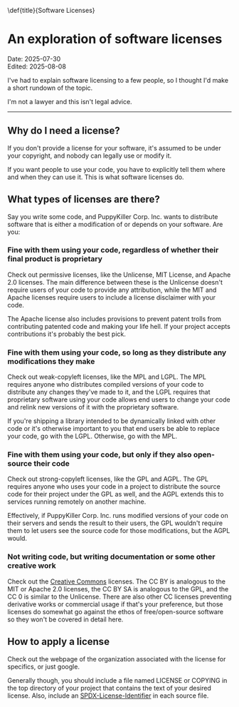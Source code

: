 \def{title}{Software Licenses}
# An exploration of software licenses

Date: 2025-07-30\
Edited: 2025-08-08

I've had to explain software licensing to a few people, so I thought I'd make
a short rundown of the topic.

I'm not a lawyer and this isn't legal advice.

---

## Why do I need a license?

If you don't provide a license for your software, it's assumed to be under
your copyright, and nobody can legally use or modify it.

If you want people to use your code, you have to explicitly tell them where
and when they can use it. This is what software licenses do.

## What types of licenses are there?

Say you write some code, and PuppyKiller Corp. Inc. wants to distribute
software that is either a modification of or depends on your software.
Are you:

### Fine with them using your code, regardless of whether their final product is proprietary

Check out permissive licenses, like the Unlicense, MIT License, and Apache 2.0
licenses. The main difference between these is the Unlicense doesn't
require users of your code to provide any attribution, while the MIT and Apache
licenses require users to include a license disclaimer with your code.

The Apache license also includes provisions to prevent patent trolls from
contributing patented code and making your life hell. If your project
accepts contributions it's probably the best pick.

### Fine with them using your code, so long as they distribute any modifications they make

Check out weak-copyleft licenses, like the MPL and LGPL. The MPL requires
anyone who distributes compiled versions of your code to distribute any changes
they've made to it, and the LGPL requires that proprietary software
using your code allows end users to change your code and relink new versions
of it with the proprietary software.

If you're shipping a library intended to be dynamically linked with other code or it's otherwise important to you that end users be able to replace your code, go with the LGPL. Otherwise, go with the MPL.

### Fine with them using your code, but only if they also open-source their code

Check out strong-copyleft licenses, like the GPL and AGPL. The GPL requires
anyone who uses your code in a project to distribute the source code for their
project under the GPL as well, and the AGPL extends this to services running
remotely on another machine.

Effectively, if PuppyKiller Corp. Inc. runs modified versions of your code on
their servers and sends the result to their users, the GPL wouldn't require
them to let users see the source code for those modifications, but the AGPL
would.

### Not writing code, but writing documentation or some other creative work

Check out the
[Creative Commons](https://creativecommons.org/share-your-work/cclicenses/)
licenses. The CC BY is analogous to the MIT or Apache 2.0 licenses, the
CC BY SA is analogous to the GPL, and the CC 0 is similar to the Unlicense.
There are also other CC licenses preventing derivative works or commercial
usage if that's your preference, but those licenses do somewhat go against
the ethos of free/open-source software so they won't be covered in detail here.

## How to apply a license

Check out the webpage of the organization associated with the license for
specifics, or just google.

Generally though, you should include a file named LICENSE or COPYING in the
top directory of your project that contains the text of your desired license.
Also, include an [SPDX-License-Identifier](https://spdx.org/licenses/) in
each source file.

